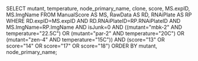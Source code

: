 SELECT mutant, temperature, node_primary_name, clone, score,
    MS.expID, MS.ImgName
FROM ManualScore AS MS, RawData AS RD, RNAiPlate AS RP
WHERE RD.expID=MS.expID AND RD.RNAiPlateID=RP.RNAiPlateID
AND MS.ImgName=RP.ImgName
AND isJunk=0
AND ((mutant="mbk-2" AND temperature="22.5C")
    OR (mutant="par-2" AND temperature="20C")
    OR (mutant="zen-4" AND temperature="15C"))
AND (score="13" OR score="14" OR score="17" OR score="18")
ORDER BY mutant, node_primary_name;
